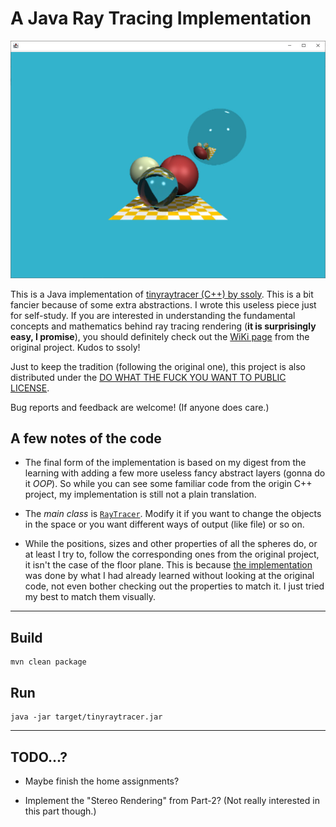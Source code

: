 # A Java Ray Tracing Implementation  

![output screen](output.jpg)

This is a Java implementation of [tinyraytracer (C++) by ssoly](https://github.com/ssloy/tinyraytracer). This is a bit
fancier because of some extra abstractions. I wrote this useless piece just for self-study. If you are interested in 
understanding the fundamental concepts and mathematics behind ray tracing rendering (**it is surprisingly easy, I 
promise**), you should definitely check out the [WiKi page](https://github.com/ssloy/tinyraytracer/wiki) from the 
original project. Kudos to ssoly!  

Just to keep the tradition (following the original one), this project is also distributed under the [DO WHAT THE FUCK 
YOU WANT TO PUBLIC LICENSE](https://en.wikipedia.org/wiki/WTFPL).  

Bug reports and feedback are welcome! (If anyone does care.)

## A few notes of the code

* The final form of the implementation is based on my digest from the learning with adding a few more useless fancy
  abstract layers (gonna do it _OOP_). So while you can see some familiar code from the origin C++ project, my 
  implementation is still not a plain translation.

* The _main class_ is [`RayTracer`](src/main/java/personal/william/raytracer/RayTracer.java). Modify it if you want to 
  change the objects in the space or you want different ways of output (like file) or so on.

* While the positions, sizes and other properties of all the spheres do, or at least I try to, follow the corresponding 
  ones from the original project, it isn't the case of the floor plane. This is because 
  [the implementation](src/main/java/personal/william/raytracer/GridPatternParallelogramPlane.java) was done by what I 
  had already learned without looking at the original code, not even bother checking out the properties to match it. I 
  just tried my best to match them visually. 

------------------------------------------------------------------------------------------------------------------------

## Build

```shell script
mvn clean package
```

## Run

```shell script
java -jar target/tinyraytracer.jar
```

------------------------------------------------------------------------------------------------------------------------

## TODO...?

* Maybe finish the home assignments?

* Implement the "Stereo Rendering" from Part-2? (Not really interested in this part though.)
